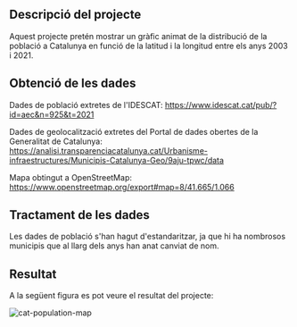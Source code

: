 ## Descripció del projecte
Aquest projecte pretén mostrar un gràfic animat de la distribució de la població a Catalunya en funció de la latitud i la longitud entre els anys 2003 i 2021.

## Obtenció de les dades
Dades de població extretes de l'IDESCAT:
https://www.idescat.cat/pub/?id=aec&n=925&t=2021

Dades de geolocalització extretes del Portal de dades obertes de la Generalitat de Catalunya:
https://analisi.transparenciacatalunya.cat/Urbanisme-infraestructures/Municipis-Catalunya-Geo/9aju-tpwc/data

Mapa obtingut a OpenStreetMap:
https://www.openstreetmap.org/export#map=8/41.665/1.066

## Tractament de les dades
Les dades de població s'han hagut d'estandaritzar, ja que hi ha nombrosos municipis que al llarg dels anys han anat canviat de nom.

## Resultat
A la següent figura es pot veure el resultat del projecte:

![cat-population-map](https://user-images.githubusercontent.com/2729145/173205747-abcbdc93-4de0-4bf5-835b-1945cba6a7ab.gif)

